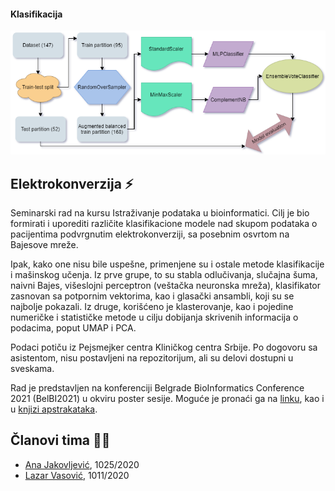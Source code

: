 #### Klasifikacija
<img width="800" src="https://raw.githubusercontent.com/matfija/Elektrokonverzija/main/slike/flowchart.png">

## Elektrokonverzija :zap:
Seminarski rad na kursu Istraživanje podataka u bioinformatici. Cilj je bio formirati i uporediti različite klasifikacione modele nad skupom podataka o pacijentima podvrgnutim elektrokonverziji, sa posebnim osvrtom na Bajesove mreže.

Ipak, kako one nisu bile uspešne, primenjene su i ostale metode klasifikacije i mašinskog učenja. Iz prve grupe, to su stabla odlučivanja, slučajna šuma, naivni Bajes, višeslojni perceptron (veštačka neuronska mreža), klasifikator zasnovan sa potpornim vektorima, kao i glasački ansambli, koji su se najbolje pokazali. Iz druge, korišćeno je klasterovanje, kao i pojedine numeričke i statističke metode u cilju dobijanja skrivenih informacija o podacima, poput UMAP i PCA.

Podaci potiču iz Pejsmejker centra Kliničkog centra Srbije. Po dogovoru sa asistentom, nisu postavljeni na repozitorijum, ali su delovi dostupni u sveskama.

Rad je predstavljen na konferenciji Belgrade BioInformatics Conference 2021 (BelBI2021) u okviru poster sesije. Moguće je pronaći ga na [linku](https://belbi.bg.ac.rs/?p=1625), kao i u [knjizi apstrakataka](https://belbi.bg.ac.rs/wp-content/uploads/2021/06/Book_of_Abstracts_2021-1.pdf).

## Članovi tima :girl::boy:
* [Ana Jakovljević](https://github.com/ana-jakovljevic), 1025/2020
* [Lazar Vasović](https://github.com/matfija), 1011/2020
